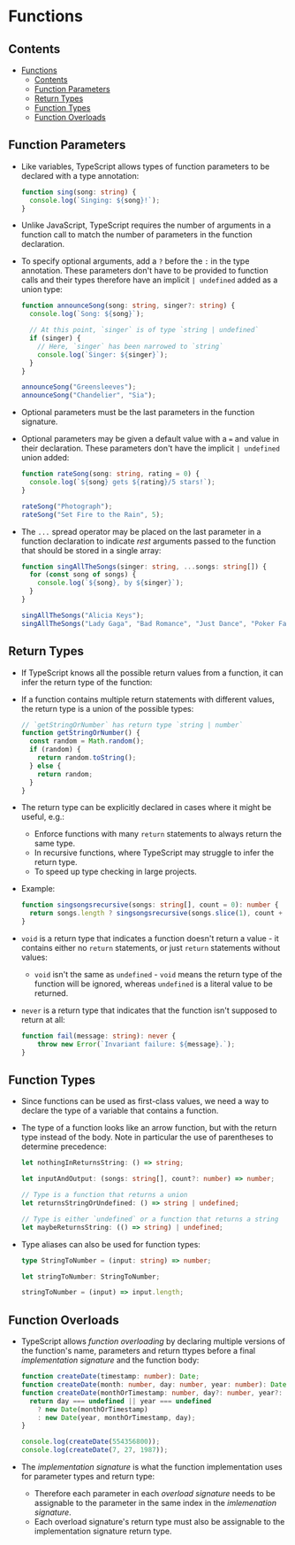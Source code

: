 # Functions

## Contents
<!-- TOC -->
* [Functions](#functions)
  * [Contents](#contents)
  * [Function Parameters](#function-parameters)
  * [Return Types](#return-types)
  * [Function Types](#function-types)
  * [Function Overloads](#function-overloads)
<!-- TOC -->


## Function Parameters

- Like variables, TypeScript allows types of function parameters to be declared
  with a type annotation:

    ```typescript
    function sing(song: string) {
      console.log(`Singing: ${song}!`);
    }
    ```

- Unlike JavaScript, TypeScript requires the number of arguments in a function
  call to match the number of parameters in the function declaration.

- To specify optional arguments, add a `?` before the `:` in the type
  annotation.  These parameters don't have to be provided to function calls and
  their types therefore have an implicit `| undefined` added as a union type:

    ```typescript
    function announceSong(song: string, singer?: string) {
      console.log(`Song: ${song}`);

      // At this point, `singer` is of type `string | undefined`
      if (singer) {
        // Here, `singer` has been narrowed to `string`
        console.log(`Singer: ${singer}`);
      }
    }

    announceSong("Greensleeves");
    announceSong("Chandelier", "Sia");
    ```

- Optional parameters must be the last parameters in the function signature.

- Optional parameters may be given a default value with a `=` and value in their
  declaration.  These parameters don't have the implicit `| undefined` union
  added:

    ```typescript
    function rateSong(song: string, rating = 0) {
      console.log(`${song} gets ${rating}/5 stars!`);
    }

    rateSong("Photograph");
    rateSong("Set Fire to the Rain", 5);
    ```

- The `...` spread operator may be placed on the last parameter in a function
  declaration to indicate _rest_ arguments passed to the function that should be
  stored in a single array:

    ```typescript
    function singAllTheSongs(singer: string, ...songs: string[]) {
      for (const song of songs) {
        console.log(`${song}, by ${singer}`);
      }
    }

    singAllTheSongs("Alicia Keys");
    singAllTheSongs("Lady Gaga", "Bad Romance", "Just Dance", "Poker Face");
    ```


## Return Types

- If TypeScript knows all the possible return values from a function, it can
  infer the return type of the function:

- If a function contains multiple return statements with different values, the
  return type is a union of the possible types:

    ```typescript
    // `getStringOrNumber` has return type `string | number`
    function getStringOrNumber() {
      const random = Math.random();
      if (random) {
        return random.toString();
      } else {
        return random;
      }
    }
    ```

- The return type can be explicitly declared in cases where it might be useful,
  e.g.:
    - Enforce functions with many `return` statements to always return the same
      type.
    - In recursive functions, where TypeScript may struggle to infer the return
      type.
    - To speed up type checking in large projects.

- Example:

    ```typescript
    function singsongsrecursive(songs: string[], count = 0): number {
      return songs.length ? singsongsrecursive(songs.slice(1), count + 1): count;
    }
    ```

- `void` is a return type that indicates a function doesn't return a value - it
  contains either no `return` statements, or just `return` statements without
  values:
    - `void` isn't the same as `undefined` - `void` means the return type of the
      function will be ignored, whereas `undefined` is a literal value to be
      returned.

- `never` is a return type that indicates that the function isn't supposed to
  return at all:

    ```typescript
    function fail(message: string): never {
        throw new Error(`Invariant failure: ${message}.`);
    }
    ```


## Function Types

- Since functions can be used as first-class values, we need a way to declare
  the type of a variable that contains a function.

- The type of a function looks like an arrow function, but with the return type
  instead of the body.  Note in particular the use of parentheses to determine
  precedence:

    ```typescript
    let nothingInReturnsString: () => string;

    let inputAndOutput: (songs: string[], count?: number) => number;

    // Type is a function that returns a union
    let returnsStringOrUndefined: () => string | undefined;

    // Type is either `undefined` or a function that returns a string
    let maybeReturnsString: (() => string) | undefined;
    ```

- Type aliases can also be used for function types:

    ```typescript
    type StringToNumber = (input: string) => number;

    let stringToNumber: StringToNumber;

    stringToNumber = (input) => input.length;
    ```


## Function Overloads

- TypeScript allows _function overloading_ by declaring multiple versions of the
  function's name, parameters and return ttypes before a final _implementation
  signature_ and the function body:

    ```typescript
    function createDate(timestamp: number): Date;
    function createDate(month: number, day: number, year: number): Date;
    function createDate(monthOrTimestamp: number, day?: number, year?: number) {
      return day === undefined || year === undefined
        ? new Date(monthOrTimestamp)
        : new Date(year, monthOrTimestamp, day);
    }

    console.log(createDate(554356800));
    console.log(createDate(7, 27, 1987));
    ```

- The _implementation signature_ is what the function implementation uses for
  parameter types and return type:
    - Therefore each parameter in each _overload signature_ needs to be
      assignable to the parameter in the same index in the _imlemenation
      signature_.
    - Each overload signature's return type must also be assignable to the
      implementation signature return type.


<!-- References -->
